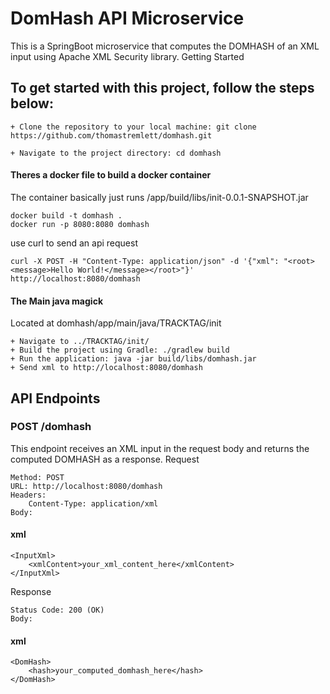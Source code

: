 # DomHash API Microservice

This is a SpringBoot microservice that computes the DOMHASH of an XML input using Apache XML Security library.
Getting Started

## To get started with this project, follow the steps below:

    + Clone the repository to your local machine: git clone https://github.com/thomastremlett/domhash.git

    + Navigate to the project directory: cd domhash

#### Theres a docker file to build a docker container 
The container basically just runs /app/build/libs/init-0.0.1-SNAPSHOT.jar
``` 
docker build -t domhash .
docker run -p 8080:8080 domhash
```

use curl to send an api request
```
curl -X POST -H "Content-Type: application/json" -d '{"xml": "<root><message>Hello World!</message></root>"}' http://localhost:8080/domhash
```

#### The Main java magick
Located at domhash/app/main/java/TRACKTAG/init

    + Navigate to ../TRACKTAG/init/ 
    + Build the project using Gradle: ./gradlew build
    + Run the application: java -jar build/libs/domhash.jar
    + Send xml to http://localhost:8080/domhash

## API Endpoints
### POST /domhash

This endpoint receives an XML input in the request body and returns the computed DOMHASH as a response.
Request

    Method: POST
    URL: http://localhost:8080/domhash
    Headers:
        Content-Type: application/xml
    Body:

#### xml

```
<InputXml>
    <xmlContent>your_xml_content_here</xmlContent>
</InputXml>
```

Response

    Status Code: 200 (OK)
    Body:

#### xml

```
<DomHash>
    <hash>your_computed_domhash_here</hash>
</DomHash>
```